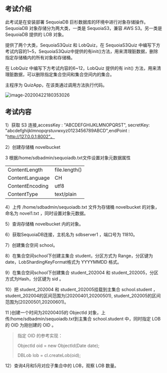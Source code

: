 ## 考试介绍

此考试是在安装部署 SequoiaDB 巨杉数据库的环境中进行对象存储操作。SequoiaDB 对象存储分为两大类，一类是 SequoiaS3，兼容 AWS S3。另一类是SequoiaDB 提供的 LOB 对象。

提供了两个大类，SequoiaS3Quiz 和 LobQuiz，在 SequoiaS3Quiz 中编写下方考试内容的1~5，SequoiaS3Quiz中提供的有init()方法，用来清理脏数据，删除指定存储桶内的所有对象和存储桶。

在 LobQuiz 中编写下方考试内容的6~12，LobQuiz 提供的有 init() 方法，用来清理脏数据，可以删除指定集合空间和集合空间内的集合。

主程序为 QuizApp，在该类通过调用方法执行代码。

![image-20200422180353026](https://doc.shiyanlou.com/courses/1737/1207281/942314c8a84cf336d785b0721b7382c7-0)



## 考试内容

1）获取 S3 连接,accessKey : "ABCDEFGHIJKLMNOPQRST", secretKey: "abcdefghijklmnopqrstuvwxyz0123456789ABCD",endPoint  : "http://127.0.0.1:8002"。

2）创建存储桶 novelbucket

3 根据/home/sdbadmin/sequoiadb.txt文件设置对象元数据属性

|                 |               |
| --------------- | ------------- |
| ContentLength   | file.length() |
| ContentLanguage | CH            |
| ContentEncoding | utf8          |
| ContentType     | text/plain    |

4）上传 /home/sdbadmin/sequoiadb.txt 文件为存储桶 novelbucket 的对象，命名为 novel1.txt ，同时设置对象元数据。

5）查询存储桶 novelbucket 内的对象。 

6）获取SequoiaDB连接，主机名为 sdbserver1 ，端口号为 11810。

7）创建集合空间 school。

8）在集合空间school下创建主集合 student，分区方式为 Range，分区键为date，LobShardingKeyFormat格式为 YYYYMMDD 格式。

9）在集合空间school下创建集合 student_202004 和 student_202005，分区方式为Hash，分区键为 sid 。

10）把 student_202004  和 student_202005挂载到主集合 school.student ，student_202004的区间范围为[20200401,20200501), student_202005的区间范围为[20200501,20200601)。

11 )创建一个时间为20200405的 ObjectId 对象，上传/home/sdbadmin/sequoiadb.txt到主集合 school.student 中，同时指定 LOB 的 OID 为刚创建的 OID 。

> 指定 OID 的参考实现：
>
> ObjectId oid = new ObjectId(Date date);
>
> DBLob lob = cl.createLob(oid);

12）查询4月和5月对应子集合中的 LOB，观察 LOB 数量。


